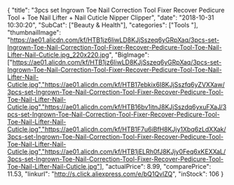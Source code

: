 {
	"title": "3pcs set Ingrown Toe Nail Correction Tool Fixer Recover Pedicure Tool + Toe Nail Lifter + Nail Cuticle Nipper Clipper",
	"date": "2018-10-31 10:30:20",
	"SubCat": ["Beauty & Health"],
	"categories": ["Tools "],
	"thumbnailImage": "https://ae01.alicdn.com/kf/HTB1jz6IiwLD8KJjSszeq6yGRpXaq/3pcs-set-Ingrown-Toe-Nail-Correction-Tool-Fixer-Recover-Pedicure-Tool-Toe-Nail-Lifter-Nail-Cuticle.jpg_220x220.jpg",
	"BigImage": ["https://ae01.alicdn.com/kf/HTB1jz6IiwLD8KJjSszeq6yGRpXaq/3pcs-set-Ingrown-Toe-Nail-Correction-Tool-Fixer-Recover-Pedicure-Tool-Toe-Nail-Lifter-Nail-Cuticle.jpg","https://ae01.alicdn.com/kf/HTB17ebkix6I8KJjSszfq6yZVXXaw/3pcs-set-Ingrown-Toe-Nail-Correction-Tool-Fixer-Recover-Pedicure-Tool-Toe-Nail-Lifter-Nail-Cuticle.jpg","https://ae01.alicdn.com/kf/HTB16bv1itnJ8KJjSszdq6yxuFXaJ/3pcs-set-Ingrown-Toe-Nail-Correction-Tool-Fixer-Recover-Pedicure-Tool-Toe-Nail-Lifter-Nail-Cuticle.jpg","https://ae01.alicdn.com/kf/HTB1F7u6iBfH8KJjy1Xbq6zLdXXak/3pcs-set-Ingrown-Toe-Nail-Correction-Tool-Fixer-Recover-Pedicure-Tool-Toe-Nail-Lifter-Nail-Cuticle.jpg","https://ae01.alicdn.com/kf/HTB1jELRh0fJ8KJjy0Feq6xKEXXaL/3pcs-set-Ingrown-Toe-Nail-Correction-Tool-Fixer-Recover-Pedicure-Tool-Toe-Nail-Lifter-Nail-Cuticle.jpg"],
	"actualPrice": 8.99,
	"comparePrice": 11.53,
	"linkurl": "http://s.click.aliexpress.com/e/bQ1QvlZQ",
	"inStock": 106
}
